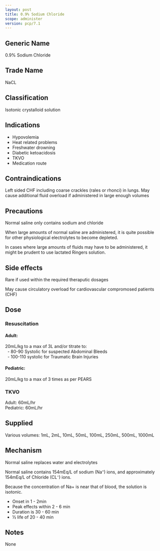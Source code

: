 ```yaml
---
layout: post
title: 0.9% Sodium Chloride
scope: administer
version: pcp/7.1
---
```


## Generic Name

0.9% Sodium Chloride

## Trade Name

NaCL

## Classification

Isotonic crystalloid solution

## Indications

- Hypovolemia
- Heat related problems
- Freshwater drowning
- Diabetic ketoacidosis
- TKVO
- Medication route

## Contraindications

Left sided CHF including coarse crackles (rales or rhonci) in lungs. May cause additional fluid overload if administered in large enough volumes

## Precautions

Normal saline only contains sodium and chloride

When large amounts of normal saline are administered, it is quite possible for other physiological electrolytes to become depleted.

In cases where large amounts of fluids may have to be administered, it might be prudent to use lactated Ringers solution.

## Side effects

Rare if used within the required theraputic dosages

May cause circulatory overload for cardiovascular compromosed patients (CHF)

## Dose

### Resuscitation

#### Adult:  
20mL/kg to a max of 3L and/or titrate to:  
&nbsp;&nbsp;- 80-90 Systolic for suspected Abdominal Bleeds  
&nbsp;&nbsp;- 100-110 systolic for Traumatic Brain Injuries

#### Pediatric:  
20mL/kg to a max of 3 times as per PEARS

### TKVO

Adult: 60mL/hr  
Pediatric: 60mL/hr

## Supplied

Various volumes: 1mL, 2mL, 10mL, 50mL, 100mL, 250mL, 500mL, 1000mL

## Mechanism

Normal saline replaces water and electrolytes

Normal saline contains 154mEq/L of sodium (Na⁺) ions, and approximately 154mEq/L of Chloride (CL⁻) ions.

Because the concentration of Na+ is near that of blood, the solution is isotonic.

- Onset in 1 - 2min
- Peak effects within 2 - 6 min
- Duration is 30 - 60 min
- ½ life of 20 - 40 min

## Notes

None

